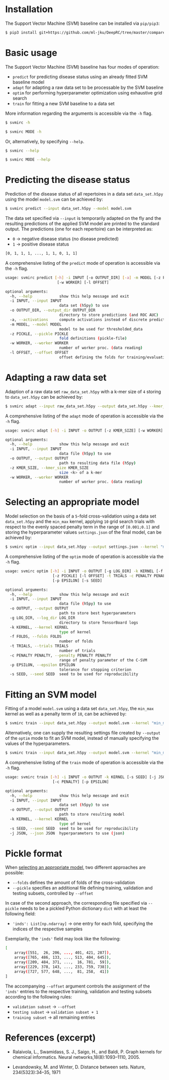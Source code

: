 # Installation

The Support Vector Machine (SVM) baseline can be installed via `pip/pip3`:

```bash
$ pip3 install git+https://github.com/ml-jku/DeepRC/tree/master/compared_methods/svm
```

# Basic usage

The Support Vector Machine (SVM) baseline has four modes of operation:

- `predict` for predicting disease status using an already fitted SVM baseline model
- `adapt` for adapting a raw data set to be processable by the SVM baseline
- `optim` for performing hyperparameter optimization using exhaustive grid search
- `train` for fitting a new SVM baseline to a data set

More information regarding the arguments is accessible via the `-h` flag.

```bash
$ svmirc -h
```

```bash
$ svmirc MODE -h
```

Or, alternatively, by specifying `--help`.

```bash
$ svmirc --help
```

```bash
$ svmirc MODE --help
```

# Predicting the disease status

Prediction of the disease status of all repertoires in a data set `data_set.h5py` using the model `model.svm` can be
achieved by:

```bash
$ svmirc predict --input data_set.h5py --model model.svm
```

The data set specified via `--input` is temporarily adapted on the fly and the resulting predictions of the applied SVM
model are printed to the standard output. The predictions (one for each repertoire) can be interpreted as:
- `0` &rarr; negative disease status (no disease predicted)
- `1` &rarr; positive disease status

```bash
[0, 1, 1, 1, ..., 1, 1, 0, 1, 1]
```

A comprehensive listing of the `predict` mode of operation is accessible via the `-h` flag.

```bash
usage: svmirc predict [-h] -i INPUT [-o OUTPUT_DIR] [-a] -m MODEL [-z PICKLE]
                       [-w WORKER] [-l OFFSET]

optional arguments:
  -h, --help            show this help message and exit
  -i INPUT, --input INPUT
                        data set (h5py) to use
  -o OUTPUT_DIR, --output_dir OUTPUT_DIR
                        directory to store predictions (and ROC AUC)
  -a, --activations     compute activations instead of discrete predictions
  -m MODEL, --model MODEL
                        model to be used for thresholded_data
  -z PICKLE, --pickle PICKLE
                        fold definitions (pickle-file)
  -w WORKER, --worker WORKER
                        number of worker proc. (data reading)
  -l OFFSET, --offset OFFSET
                        offset defining the folds for training/evaluation/test splits
```

# Adapting a raw data set

Adaption of a raw data set `raw_data_set.h5py` with a k-mer size of `4` storing to `data_set.h5py` can be achieved by:

```bash
$ svmirc adapt --input raw_data_set.h5py --output data_set.h5py --kmer_size 4
```

A comprehensive listing of the `adapt` mode of operation is accessible via the `-h` flag.

```bash
usage: svmirc adapt [-h] -i INPUT -o OUTPUT [-z KMER_SIZE] [-w WORKER]

optional arguments:
  -h, --help            show this help message and exit
  -i INPUT, --input INPUT
                        data file (h5py) to use
  -o OUTPUT, --output OUTPUT
                        path to resulting data file (h5py)
  -z KMER_SIZE, --kmer_size KMER_SIZE
                        size <k> of a k-mer
  -w WORKER, --worker WORKER
                        number of worker proc. (data reading)
```

# Selecting an appropriate model

Model selection on the basis of a `5`-fold cross-validation using a data set `data_set.h5py` and the `min_max`
kernel, applying `10` grid search trials with respect to the evenly spaced penalty term in the range of `[0.001;0.1]`
and storing the hyperparameter values `settings.json` of the final model, can be achieved by:

```bash
$ svmirc optim --input data_set.h5py --output settings.json --kernel "min_max" --folds 5 --trials 10 --penalty 0.001 0.1
```

A comprehensive listing of the `optim` mode of operation is accessible via the `-h` flag.

```bash
usage: svmirc optim [-h] -i INPUT -o OUTPUT [-g LOG_DIR] -k KERNEL [-f FOLDS]
                     [-z PICKLE] [-l OFFSET] -t TRIALS -c PENALTY PENALTY
                     [-p EPSILON] [-s SEED]

optional arguments:
  -h, --help            show this help message and exit
  -i INPUT, --input INPUT
                        data file (h5py) to use
  -o OUTPUT, --output OUTPUT
                        path to store best hyperparameters
  -g LOG_DIR, --log_dir LOG_DIR
                        directory to store TensorBoard logs
  -k KERNEL, --kernel KERNEL
                        type of kernel
  -f FOLDS, --folds FOLDS
                        number of folds
  -t TRIALS, --trials TRIALS
                        number of trials
  -c PENALTY PENALTY, --penalty PENALTY PENALTY
                        range of penalty parameter of the C-SVM
  -p EPSILON, --epsilon EPSILON
                        tolerance for stopping criterion
  -s SEED, --seed SEED  seed to be used for reproducibility
```

# Fitting an SVM model

Fitting of a model `model.svm` using a data set `data_set.h5py`, the `min_max` kernel as well as a penalty term of `10`, can be achieved by:

```bash
$ svmirc train --input data_set.h5py --output model.svm --kernel "min_max" --penalty 10
```

Alternatively, one can supply the resulting settings file created by `--output` of the `optim` mode to fit an SVM model,
instead of manually specifying the values of the hyperparameters.

```bash
$ svmirc train --input data_set.h5py --output model.svm --kernel "min_max" --json settings.json
```

A comprehensive listing of the `train` mode of operation is accessible via the `-h` flag.

```bash
usage: svmirc train [-h] -i INPUT -o OUTPUT -k KERNEL [-s SEED] [-j JSON]
                     [-c PENALTY] [-p EPSILON]

optional arguments:
  -h, --help            show this help message and exit
  -i INPUT, --input INPUT
                        data set (h5py) to use
  -o OUTPUT, --output OUTPUT
                        path to store resulting model
  -k KERNEL, --kernel KERNEL
                        type of kernel
  -s SEED, --seed SEED  seed to be used for reproducibility
  -j JSON, --json JSON  hyperparameters to use (json)
```

# Pickle format

When [selecting an appropriate model](#selecting-an-appropriate-model), two different approaches are possible:

- `--folds` defines the amount of folds of the cross-validation
- `--pickle` specifies an additional file defining training, validation and testing subsets, controlled by `--offset`

In case of the second approach, the corresponding file specified via `--pickle` needs to be a pickled Python dictionary
`dict` with at least the following field:

- `'inds': List[np.ndarray]` &rarr; one entry for each fold, specifying the indices of the respective samples

Exemplarily, the `'inds'` field may look like the following:

```bash
[
    array([551,  26, 206, ..., 401, 421, 287]),
    array([765, 486, 133, ..., 513, 404, 645]),
    array([209, 484, 371, ...,  16, 781,  59]),
    array([229, 378, 143, ..., 233, 759, 738]),
    array([727, 577, 648, ...,  81, 258,  41])
]
```

The accompanying `--offset` argument controls the assignment of the `'inds'` entries to the respective training,
validation and testing subsets according to the following rules:

- `validation subset` &rarr; `--offset`
- `testing subset` &rarr; `validation subset + 1`
- `training subset` &rarr; all remaining entries

# References (excerpt)

- Ralaivola, L., Swamidass, S. J., Saigo, H., and Baldi, P. Graph kernels for chemical informatics.
Neural networks,18(8):1093–1110, 2005.

- Levandowsky, M. and Winter, D.  Distance between sets. Nature, 234(5323):34–35, 1971
